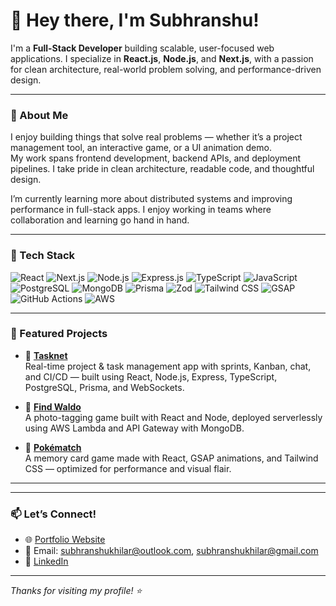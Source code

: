 # 👋 Hey there, I'm Subhranshu!

I'm a **Full-Stack Developer** building scalable, user-focused web applications. I specialize in **React.js**, **Node.js**, and **Next.js**, with a passion for clean architecture, real-world problem solving, and performance-driven design.

---

### 🚀 About Me

I enjoy building things that solve real problems — whether it’s a project management tool, an interactive game, or a UI animation demo.  
My work spans frontend development, backend APIs, and deployment pipelines. I take pride in clean architecture, readable code, and thoughtful design.

I’m currently learning more about distributed systems and improving performance in full-stack apps. I enjoy working in teams where collaboration and learning go hand in hand.

---

### 🧰 Tech Stack

![React](https://img.shields.io/badge/-React-black?style=flat-square&logo=react)
![Next.js](https://img.shields.io/badge/-Next.js-black?style=flat-square&logo=next.js)
![Node.js](https://img.shields.io/badge/-Node.js-black?style=flat-square&logo=node.js)
![Express.js](https://img.shields.io/badge/-Express.js-black?style=flat-square&logo=express)
![TypeScript](https://img.shields.io/badge/-TypeScript-black?style=flat-square&logo=typescript)
![JavaScript](https://img.shields.io/badge/-JavaScript-black?style=flat-square&logo=javascript)
![PostgreSQL](https://img.shields.io/badge/-PostgreSQL-black?style=flat-square&logo=postgresql)
![MongoDB](https://img.shields.io/badge/-MongoDB-black?style=flat-square&logo=mongodb)
![Prisma](https://img.shields.io/badge/-Prisma-black?style=flat-square&logo=prisma)
![Zod](https://img.shields.io/badge/-Zod-black?style=flat-square&logo=zod)
![Tailwind CSS](https://img.shields.io/badge/-TailwindCSS-black?style=flat-square&logo=tailwind-css)
![GSAP](https://img.shields.io/badge/-GSAP-black?style=flat-square&logo=greensock)
![GitHub Actions](https://img.shields.io/badge/-GitHub_Actions-black?style=flat-square&logo=github-actions)
![AWS](https://img.shields.io/badge/-AWS-black?style=flat-square&logo=amazon-aws)

---

### 🧩 Featured Projects

- 🔹 **[Tasknet](https://tasknet.susekh.tech)**  
  Real-time project & task management app with sprints, Kanban, chat, and CI/CD — built using React, Node.js, Express, TypeScript, PostgreSQL, Prisma, and WebSockets.

- 🔹 **[Find Waldo](https://find-waldo.khilar.me)**  
  A photo-tagging game built with React and Node, deployed serverlessly using AWS Lambda and API Gateway with MongoDB.

- 🔹 **[Pokématch](https://codecircuit.khilar.me)**  
  A memory card game made with React, GSAP animations, and Tailwind CSS — optimized for performance and visual flair.

---
<!--
### 📈 GitHub Stats

<p align="center">
  <img src="https://github-readme-stats.vercel.app/api?username=susekh&show_icons=true&theme=tokyonight" width="48%" />
  <img src="https://github-readme-streak-stats.herokuapp.com/?user=susekh&theme=tokyonight" width="48%" />
</p>
-->
---

### 📫 Let’s Connect!

- 🌐 [Portfolio Website](https://portfolio.khilar.me)
- 📧 Email: subhranshukhilar@outlook.com, subhranshukhilar@gmail.com
- 💼 [LinkedIn](https://www.linkedin.com/in/subhranshu-sekhar-khilar-544a5b275/)

---

_Thanks for visiting my profile! ⭐_
